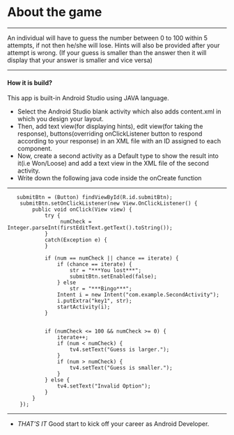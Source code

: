 # About the game
***
 An individual will have to guess the number between 0 to 100 within 5 attempts, if not then he/she will lose.
 Hints will also be provided after your attempt is wrong. (If your guess is smaller than the answer then it will display that your answer is smaller and vice versa)
***
#### How it is build?
This app is built-in Android Studio using JAVA language. 
* Select the Android Studio blank activity which also adds content.xml in which you design your layout.
* Then, add text view(for displaying hints), edit view(for taking the response), buttons(overriding onClickListener button to respond according to your response)
in an XML file with an ID assigned to each component.
* Now, create a second activity as a Default type to show the result into it(i.e Won/Loose) and add a text view in the XML file of the second activity.
* Write down the following java code inside the onCreate function
***
	   submitBtn = (Button) findViewById(R.id.submitBtn);
        submitBtn.setOnClickListener(new View.OnClickListener() {
            public void onClick(View view) {
                try {
                     numCheck = Integer.parseInt(firstEditText.getText().toString());
                }
                catch(Exception e) {
                }

                if (num == numCheck || chance == iterate) {
                    if (chance == iterate) {
                        str = "***You lost***";
                        submitBtn.setEnabled(false);
                    } else
                        str = "***Bingo***";
                    Intent i = new Intent("com.example.SecondActivity");
                    i.putExtra("key1", str);
                    startActivity(i);
                }


                if (numCheck <= 100 && numCheck >= 0) {
                    iterate++;
                    if (num < numCheck) {
                        tv4.setText("Guess is larger.");
                    }
                    if (num > numCheck) {
                        tv4.setText("Guess is smaller.");
                    }
                } else {
                    tv4.setText("Invalid Option");
                }
            }
        });
***
* *THAT'S IT* Good start to kick off your career as Android Developer.
